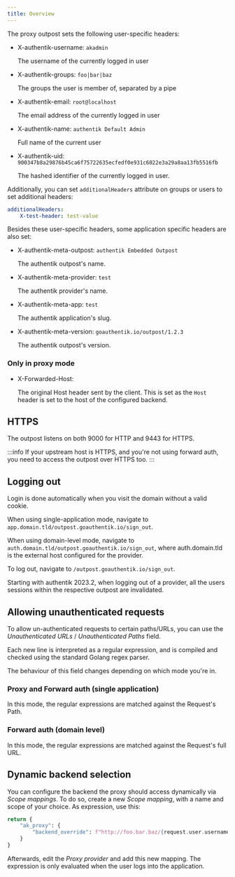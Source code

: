```yaml
---
title: Overview
---
```


The proxy outpost sets the following user-specific headers:

-   X-authentik-username: `akadmin`

    The username of the currently logged in user

-   X-authentik-groups: `foo|bar|baz`

    The groups the user is member of, separated by a pipe

-   X-authentik-email: `root@localhost`

    The email address of the currently logged in user

-   X-authentik-name: `authentik Default Admin`

    Full name of the current user

-   X-authentik-uid: `900347b8a29876b45ca6f75722635ecfedf0e931c6022e3a29a8aa13fb5516fb`

    The hashed identifier of the currently logged in user.

Additionally, you can set `additionalHeaders` attribute on groups or users to set additional headers:

```yaml
additionalHeaders:
    X-test-header: test-value
```

Besides these user-specific headers, some application specific headers are also set:

-   X-authentik-meta-outpost: `authentik Embedded Outpost`

    The authentik outpost's name.

-   X-authentik-meta-provider: `test`

    The authentik provider's name.

-   X-authentik-meta-app: `test`

    The authentik application's slug.

-   X-authentik-meta-version: `goauthentik.io/outpost/1.2.3`

    The authentik outpost's version.

### Only in proxy mode

-   X-Forwarded-Host:

    The original Host header sent by the client. This is set as the `Host` header is set to the host of the configured backend.

## HTTPS

The outpost listens on both 9000 for HTTP and 9443 for HTTPS.

:::info
If your upstream host is HTTPS, and you're not using forward auth, you need to access the outpost over HTTPS too.
:::

## Logging out

Login is done automatically when you visit the domain without a valid cookie.

When using single-application mode, navigate to `app.domain.tld/outpost.goauthentik.io/sign_out`.

When using domain-level mode, navigate to `auth.domain.tld/outpost.goauthentik.io/sign_out`, where auth.domain.tld is the external host configured for the provider.

To log out, navigate to `/outpost.goauthentik.io/sign_out`.

Starting with authentik 2023.2, when logging out of a provider, all the users sessions within the respective outpost are invalidated.

## Allowing unauthenticated requests

To allow un-authenticated requests to certain paths/URLs, you can use the _Unauthenticated URLs_ / _Unauthenticated Paths_ field.

Each new line is interpreted as a regular expression, and is compiled and checked using the standard Golang regex parser.

The behaviour of this field changes depending on which mode you're in.

### Proxy and Forward auth (single application)

In this mode, the regular expressions are matched against the Request's Path.

### Forward auth (domain level)

In this mode, the regular expressions are matched against the Request's full URL.

## Dynamic backend selection

You can configure the backend the proxy should access dynamically via _Scope mappings_. To do so, create a new _Scope mapping_, with a name and scope of your choice. As expression, use this:

```python
return {
    "ak_proxy": {
        "backend_override": f"http://foo.bar.baz/{request.user.username}"
    }
}
```

Afterwards, edit the _Proxy provider_ and add this new mapping. The expression is only evaluated when the user logs into the application.
